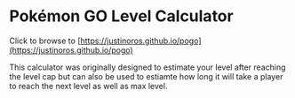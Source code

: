 # Pokémon GO Level Calculator

Click to browse to [https://justinoros.github.io/pogo](https://justinoros.github.io/pogo)

This calculator was originally designed to estimate your level after reaching the level cap but can also be used to estiamte how long it will take a player to reach the next level as well as max level.
